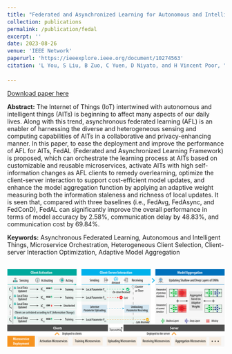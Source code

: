 ```yaml
---
title: "Federated and Asynchronized Learning for Autonomous and Intelligent Things"
collection: publications
permalink: /publication/fedal
excerpt: ''
date: 2023-08-26
venue: 'IEEE Network'
paperurl: 'https://ieeexplore.ieee.org/document/10274563'
citation: 'L You, S Liu, B Zuo, C Yuen, D Niyato, and H Vincent Poor, "Federated and Asynchronized Learning for Autonomous and Intelligent Things", IEEE Network, vol. 38, no. 2, pp. 286-293, Mar 2024, doi: 10.1109/MNET.2023.3321519.'

---
```


[Download paper here](http://nobody910.github.io/files/FedAL.pdf)

**Abstract:** The Internet of Things (IoT) intertwined with autonomous and intelligent things (AITs) is beginning to affect many aspects of our daily lives. Along with this trend, asynchronous federated learning (AFL) is an enabler of harnessing the diverse and heterogeneous sensing and computing capabilities of AITs in a collaborative and privacy-enhancing manner. In this paper, to ease the deployment and improve the performance of AFL for AITs, FedAL (Federated and Asynchronized Learning Framework) is proposed, which can orchestrate the learning process at AITs based on customizable and reusable microservices, activate AITs with high self-information changes as AFL clients to remedy overlearning, optimize the client-server interaction to support cost-efficient model updates, and enhance the model aggregation function by applying an adaptive weight measuring both the information staleness and richness of local updates. It is seen that, compared with three baselines (i.e., FedAvg, FedAsync, and FedConD), FedAL can significantly improve the overall performance in terms of model accuracy by 2.58%, communication delay by 48.83%, and communication cost by 69.84%.

**Keywords:** Asynchronous Federated Learning, Autonomous and Intelligent Things, Microservice Orchestration, Heterogeneous Client Selection, Client-server Interaction Optimization, Adaptive Model Aggregation

<br/><img src='/images/papers/FedAL.png' width = "700">